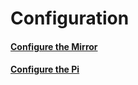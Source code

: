 # Configuration


#### [Configure the Mirror](configure_the_mirror.md)
#### [Configure the Pi](configure_the_pi.md)

